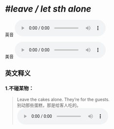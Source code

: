 # ***\#leave / let sth alone*** 
英音
<audio src="./media/leave sth alone1_AAC.aac" controls="controls"></audio>

美音
<audio src="./media/leave sth alone2_AAC.aac" controls="controls"></audio>



  

英文释义
---
### 1.**不碰某物：**  

 > Leave the cakes alone. They’re for the guests.  
 > 别动那些蛋糕，那是给客人吃的。    
<audio src="./media/5-alone.aac" controls="controls"></audio>


